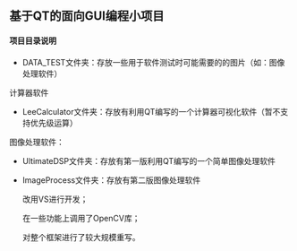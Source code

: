 ## 基于QT的面向GUI编程小项目

#### **项目目录说明**

- DATA_TEST文件夹：存放一些用于软件测试时可能需要的的图片（如：图像处理软件）

计算器软件

- LeeCalculator文件夹：存放有利用QT编写的一个计算器可视化软件（暂不支持优先级运算）

图像处理软件：

- UltimateDSP文件夹：存放有第一版利用QT编写的一个简单图像处理软件

- ImageProcess文件夹：存放有第二版图像处理软件

  改用VS进行开发；

  在一些功能上调用了OpenCV库；

  对整个框架进行了较大规模重写。





